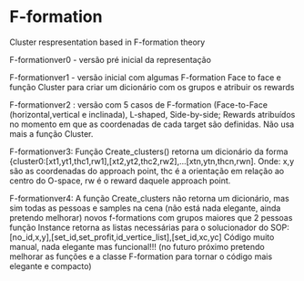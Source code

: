 # F-formation
Cluster respresentation based in F-formation theory

F-formationver0 - versão pré inicial da representação

F-formationver1 - versão inicial com algumas F-formation Face to face e função Cluster para criar um dicionário com os grupos e atribuir os rewards

F-formationver2 :
versão com 5 casos de F-formation (Face-to-Face (horizontal,vertical e inclinada), L-shaped, Side-by-side;
Rewards atribuídos no momento em que as coordenadas de cada target são definidas.
Não usa mais a função Cluster.

F-formationver3:
Função Create_clusters() retorna um dicionário da forma {cluster0:[xt1,yt1,thc1,rw1],[xt2,yt2,thc2,rw2],...[xtn,ytn,thcn,rwn].
Onde: x,y são as coordenadas do approach point, thc é a orientação em relação ao centro do O-space, rw é o reward daquele approach point.

F-formationver4: 
A função Create_clusters não retorna um dicionário, mas sim todas as pessoas e samples na cena (não está nada elegante, ainda pretendo melhorar)
novos f-formations com grupos maiores que 2 pessoas
função Instance retorna as listas necessárias para o solucionador do SOP: [no_id,x,y],[set_id,set_profit,id_vertice_list],[set_id,xc,yc]
Código muito manual, nada elegante mas funcional!!! (no futuro próximo pretendo melhorar as funções e a classe F-formation para tornar o código mais elegante e compacto)
